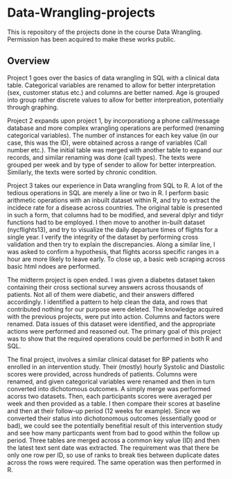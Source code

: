 # Data-Wrangling-projects
This is repository of the projects done in the course Data Wrangling. Permission has been acquired to make these works public. 



## Overview


Project 1 goes over the basics of data wrangling in SQL with a clinical data table. Categorical variables are renamed to allow for better interpretation (sex, customer status etc.) and columns are better named. Age is grouped into group rather discrete values to allow for better interpreation, potentially through graphing. 

Project 2 expands upon project 1, by incorporationg a phone call/message database and more complex wrangling operations are performed (renaming categorical variables). The number of instances for each key value (in our case, this was the ID), were obtained across a range of variables (Call number etc.). The initial table was merged with another table to expand our records, and similar renaming was done (call types). The texts were grouped per week and by type of sender to allow for better interpreation. Similarly, the texts were sorted by chronic condition. 

Project 3 takes our experience in Data wrangling from SQL to R. A lot of the tedious operations in SQL are merely a line or two in R. I perform basic arithmetic operations with an inbuilt dataset within R, and try to extract the incidece rate for a disease across countries. The original table is presented in such a form, that columns had to be modified, and several dplyr and tidyr functions had to be employed. 
I then move to another in-built dataset (nycflights13), and try to visualize the daily departure times of flights for a single year. I verify the integrity of the dataset by performing cross validation and then try to explain the discrepancies. Along a similar line, I was asked to confirm a hypothesis, that flights acorss specific ranges in a hour are more likely to leave early. To close up, a basic web scraping across basic html ndoes are performed.

The midterm project is open ended. I was given a diabetes dataset taken containing their cross sectional survey answers across thousands of patients. Not all of them were diabetic, and their answers differed accordingly. I identified a pattern to help clean the data, and rows that contributed nothing for our purpose were deleted. The knowledge acquired with the previous projects, were put into action. Columns and factors were renamed. Data issues of this dataset were identified, and the appropriate actions were performed and reasoned out. The primary goal of this project was to show that the required operations could be performed in both R and SQL. 

The final project, involves a similar clinical dataset for BP patients who enrolled in an intervention study. Their (mostly) hourly Systolic and Diastolic scores were provided, across hundreds of patients. Columns were renamed, and given categorical variables were renamed and then in turn converted into dichotomous outcomes. A simply merge was performed acorss two datasets. Then, each participants scores were averaged per week and then provided as a table. I then compare their scores at baseline and then at their follow-up period (12 weeks for example). Since we converted their status into dichotonomous outcomes (essentially good or bad), we could see the potentially benefitial result of this intervention study and see how many particpants went from bad to good within the follow up period. Three tables are merged across a common key value (ID) and then the latest text sent date was extracted. The requirement was that there be only one row per ID, so use of ranks to break ties between duplicate dates across the rows were required. The same operation was then performed in R. 
